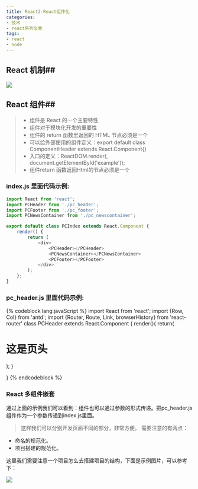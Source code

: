 ```yaml
---
title: React2-React组件化
categories:
- 技术
- react系列文章
tags:
- react
- node
---
```




## React 机制##


![](https://ws1.sinaimg.cn/mw690/006c6oKBgy1fs4qn5ospjj30lv0duwgb.jpg)


<!--more-->


## React 组件##

> * 组件是 React 的一个主要特性
> * 组件对于模块化开发的重要性
> * 组件的 return 函数里返回的 HTML 节点必须是一个
> * 可以给外部使用的组件定义：export default class ComponentHeader extends React.Component{}
> * 入口的定义：ReactDOM.render(, document.getElementById('example'));
> * 组件return 函数返回Html的节点必须是一个



### index.js  里面代码示例:


``` JavaScript
import React from 'react';
import PCHeader from './pc_header';
import PCFooter from './pc_footer';
import PCNewsContainer from './pc_newscontainer';

export default class PCIndex extends React.Component {
	render() {
		return (
			<div>
				<PCHeader></PCHeader>
				<PCNewsContainer></PCNewsContainer>
				<PCFooter></PCFooter>
			</div>
		);
	};
}
```

### pc_header.js  里面代码示例:


{% codeblock lang:javaScript %}
import React from 'react';
import {Row, Col} from 'antd';
import {Router, Route, Link, browserHistory} from 'react-router'
class PCHeader extends React.Component {
render(){
    return(
        <h1>这是页头</h1>
    );
}
    
}
{% endcodeblock %}


### React 多组件嵌套

通过上面的示例我们可以看到：组件也可以通过参数的形式传递。把pc_header.js 组件作为一个参数传递到index.js里面。


> 这样我们可以分别开发页面不同的部分，非常方便。 需要注意的有两点：

 * 命名的规范化。
 * 项目搭建的规范化。



这里我们需要注意一个项目怎么去搭建项目的结构，下面是示例图片，可以参考下：

![](https://ws1.sinaimg.cn/mw690/006c6oKBgy1fs4uz6lhbdj30810fwgm5.jpg)







